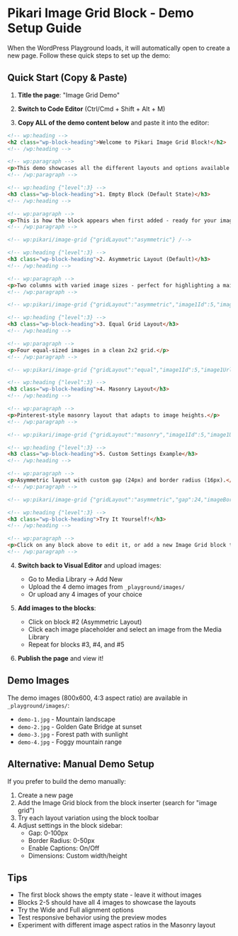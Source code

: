 # Pikari Image Grid Block - Demo Setup Guide

When the WordPress Playground loads, it will automatically open to create a new page. Follow these quick steps to set up the demo:

## Quick Start (Copy & Paste)

1. **Title the page**: "Image Grid Demo"

2. **Switch to Code Editor** (Ctrl/Cmd + Shift + Alt + M)

3. **Copy ALL of the demo content below** and paste it into the editor:

```html
<!-- wp:heading -->
<h2 class="wp-block-heading">Welcome to Pikari Image Grid Block!</h2>
<!-- /wp:heading -->

<!-- wp:paragraph -->
<p>This demo showcases all the different layouts and options available in the Pikari Image Grid Block. Each example below demonstrates a different configuration.</p>
<!-- /wp:paragraph -->

<!-- wp:heading {"level":3} -->
<h3 class="wp-block-heading">1. Empty Block (Default State)</h3>
<!-- /wp:heading -->

<!-- wp:paragraph -->
<p>This is how the block appears when first added - ready for your images!</p>
<!-- /wp:paragraph -->

<!-- wp:pikari/image-grid {"gridLayout":"asymmetric"} /-->

<!-- wp:heading {"level":3} -->
<h3 class="wp-block-heading">2. Asymmetric Layout (Default)</h3>
<!-- /wp:heading -->

<!-- wp:paragraph -->
<p>Two columns with varied image sizes - perfect for highlighting a main image.</p>
<!-- /wp:paragraph -->

<!-- wp:pikari/image-grid {"gridLayout":"asymmetric","image1Id":5,"image1Url":"/wp-content/uploads/demo-1.jpg","image1Alt":"Mountain landscape","image2Id":6,"image2Url":"/wp-content/uploads/demo-2.jpg","image2Alt":"Golden Gate Bridge at sunset","image3Id":7,"image3Url":"/wp-content/uploads/demo-3.jpg","image3Alt":"Forest path with sunlight","image4Id":8,"image4Url":"/wp-content/uploads/demo-4.jpg","image4Alt":"Foggy mountain range"} /-->

<!-- wp:heading {"level":3} -->
<h3 class="wp-block-heading">3. Equal Grid Layout</h3>
<!-- /wp:heading -->

<!-- wp:paragraph -->
<p>Four equal-sized images in a clean 2x2 grid.</p>
<!-- /wp:paragraph -->

<!-- wp:pikari/image-grid {"gridLayout":"equal","image1Id":5,"image1Url":"/wp-content/uploads/demo-1.jpg","image1Alt":"Mountain landscape","image2Id":6,"image2Url":"/wp-content/uploads/demo-2.jpg","image2Alt":"Golden Gate Bridge at sunset","image3Id":7,"image3Url":"/wp-content/uploads/demo-3.jpg","image3Alt":"Forest path with sunlight","image4Id":8,"image4Url":"/wp-content/uploads/demo-4.jpg","image4Alt":"Foggy mountain range"} /-->

<!-- wp:heading {"level":3} -->
<h3 class="wp-block-heading">4. Masonry Layout</h3>
<!-- /wp:heading -->

<!-- wp:paragraph -->
<p>Pinterest-style masonry layout that adapts to image heights.</p>
<!-- /wp:paragraph -->

<!-- wp:pikari/image-grid {"gridLayout":"masonry","image1Id":5,"image1Url":"/wp-content/uploads/demo-1.jpg","image1Alt":"Mountain landscape","image2Id":6,"image2Url":"/wp-content/uploads/demo-2.jpg","image2Alt":"Golden Gate Bridge at sunset","image3Id":7,"image3Url":"/wp-content/uploads/demo-3.jpg","image3Alt":"Forest path with sunlight","image4Id":8,"image4Url":"/wp-content/uploads/demo-4.jpg","image4Alt":"Foggy mountain range"} /-->

<!-- wp:heading {"level":3} -->
<h3 class="wp-block-heading">5. Custom Settings Example</h3>
<!-- /wp:heading -->

<!-- wp:paragraph -->
<p>Asymmetric layout with custom gap (24px) and border radius (16px).</p>
<!-- /wp:paragraph -->

<!-- wp:pikari/image-grid {"gridLayout":"asymmetric","gap":24,"imageBorderRadius":16,"image1Id":5,"image1Url":"/wp-content/uploads/demo-1.jpg","image1Alt":"Mountain landscape","image2Id":6,"image2Url":"/wp-content/uploads/demo-2.jpg","image2Alt":"Golden Gate Bridge at sunset","image3Id":7,"image3Url":"/wp-content/uploads/demo-3.jpg","image3Alt":"Forest path with sunlight","image4Id":8,"image4Url":"/wp-content/uploads/demo-4.jpg","image4Alt":"Foggy mountain range"} /-->

<!-- wp:heading {"level":3} -->
<h3 class="wp-block-heading">Try It Yourself!</h3>
<!-- /wp:heading -->

<!-- wp:paragraph -->
<p>Click on any block above to edit it, or add a new Image Grid block to experiment with your own images and settings.</p>
<!-- /wp:paragraph -->
```

4. **Switch back to Visual Editor** and upload images:
   - Go to Media Library → Add New
   - Upload the 4 demo images from `_playground/images/` 
   - Or upload any 4 images of your choice

5. **Add images to the blocks**:
   - Click on block #2 (Asymmetric Layout)
   - Click each image placeholder and select an image from the Media Library
   - Repeat for blocks #3, #4, and #5

6. **Publish the page** and view it!

## Demo Images

The demo images (800x600, 4:3 aspect ratio) are available in `_playground/images/`:
- `demo-1.jpg` - Mountain landscape  
- `demo-2.jpg` - Golden Gate Bridge at sunset
- `demo-3.jpg` - Forest path with sunlight
- `demo-4.jpg` - Foggy mountain range

## Alternative: Manual Demo Setup

If you prefer to build the demo manually:

1. Create a new page
2. Add the Image Grid block from the block inserter (search for "image grid")
3. Try each layout variation using the block toolbar
4. Adjust settings in the block sidebar:
   - Gap: 0-100px
   - Border Radius: 0-50px
   - Enable Captions: On/Off
   - Dimensions: Custom width/height

## Tips

- The first block shows the empty state - leave it without images
- Blocks 2-5 should have all 4 images to showcase the layouts
- Try the Wide and Full alignment options
- Test responsive behavior using the preview modes
- Experiment with different image aspect ratios in the Masonry layout